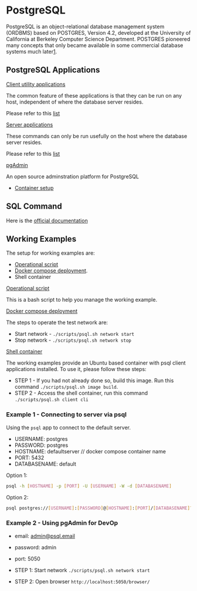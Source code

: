 # PostgreSQL

PostgreSQL is an object-relational database management system (ORDBMS) based on POSTGRES, Version 4.2, developed at the University of California at Berkeley Computer Science Department. POSTGRES pioneered many concepts that only became available in some commercial database systems much later[1](https://www.postgresql.org/docs/current/intro-whatis.html).

## PostgreSQL Applications

<u>Client utility applications</u>

The common feature of these applications is that they can be run on any host, independent of where the database server resides.

Please refer to this [list](https://www.postgresql.org/docs/current/reference-client.html)

<u>Server applications</u>

These commands can only be run usefully on the host where the database server resides.

Please refer to this [list](https://www.postgresql.org/docs/current/reference-server.html)

<u>pgAdmin</u>

An open source adminstration platform for PostgreSQL

* [Container setup](https://www.pgadmin.org/docs/pgadmin4/latest/container_deployment.html)

## SQL Command

Here is the [official documentation](https://www.postgresql.org/docs/current/sql.html)

## Working Examples 

The setup for working examples are:

* [Operational script](../scripts/postgres.sh)
* [Docker compose deployment](../deployment/postgres/docker-compose.yml).
* Shell container

<u>Operational script</U>

This is a bash script to help you manage the working example.

<u>Docker compose deployment</u>

The steps to operate the test network are:

* Start network - `./scripts/psql.sh network start`
* Stop network - `./scripts/psql.sh network stop`

<u>Shell container</u>

The working examples provide an Ubuntu based container with psql client applications installed. To use it, please follow these steps:

* STEP 1 - If you had not already done so, build this image. Run this command `./scripts/psql.sh image build`.
* STEP 2 - Access the shell container, run this command `./scripts/psql.sh client cli`


### Example 1 - Connecting to server via psql

 Using the `psql` app to connect to the default server.

* USERNAME: postgres
* PASSWORD: postgres
* HOSTNAME: defaultserver // docker compose container name
* PORT: 5432
* DATABASENAME: default

Option 1:

```sh
psql -h [HOSTNAME] -p [PORT] -U [USERNAME] -W -d [DATABASENAME]
```

Option 2:

```sh
psql postgres://[USERNAME]:[PASSWORD]@[HOSTNAME]:[PORT]/[DATABASENAME]?sslmode=require
```

### Example 2 - Using pgAdmin for DevOp

* email: admin@psql.email
* password: admin
* port: 5050

* STEP 1: Start network `./scripts/psql.sh network start`
* STEP 2: Open browser `http://localhost:5050/browser/`
